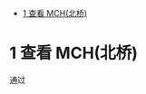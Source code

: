 
<!-- @import "[TOC]" {cmd="toc" depthFrom=1 depthTo=6 orderedList=false} -->

<!-- code_chunk_output -->

- [1 查看 MCH(北桥)](#1-查看-mch北桥)

<!-- /code_chunk_output -->

# 1 查看 MCH(北桥)

通过